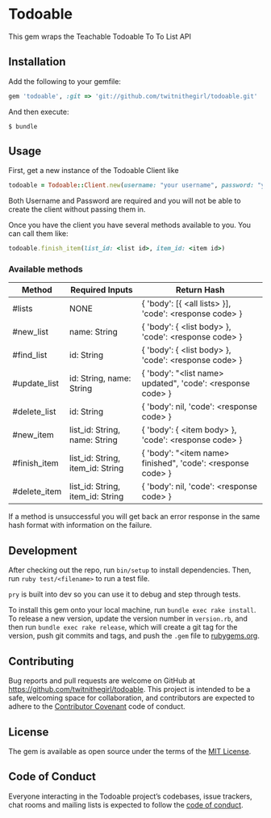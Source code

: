 # Todoable

This gem wraps the Teachable Todoable To To List API


## Installation

Add the following to your gemfile:

```ruby
gem 'todoable', :git => 'git://github.com/twitnithegirl/todoable.git'
```

And then execute:

    $ bundle

## Usage

First, get a new instance of the Todoable Client like

```ruby
todoable = Todoable::Client.new(username: "your username", password: "your password")
```
Both Username and Password are required and you will not be able to create the client without passing them in.

Once you have the client you have several methods available to you. 
You can call them like:
```ruby
todoable.finish_item(list_id: <list id>, item_id: <item id>)
```

### Available methods

| Method        | Required Inputs                     | Return Hash                                                    |
|---            |---                                  |---                                                             |
|#lists         | NONE                                |{ 'body': \[{ \<all lists> }],     'code': \<response code> }   |
|#new_list      | name:     String                    |{ 'body': { \<list body> },        'code': \<response code> }   |
|#find_list     | id:       String                    |{ 'body': { \<list body> },        'code': \<response code> }   |
|#update_list   | id:       String, name:     String  |{ 'body': "\<list name> updated",  'code': \<response code> }   |
|#delete_list   | id:       String                    |{ 'body': nil,                     'code': \<response code> }   |
|#new_item      | list_id:  String, name:     String  |{ 'body': { \<item body> },        'code': \<response code> }   |
|#finish_item   | list_id:  String, item_id:  String  |{ 'body': "\<item name> finished", 'code': \<response code> }   |
|#delete_item   | list_id:  String, item_id:  String  |{ 'body': nil,                     'code': \<response code> }   |

If a method is unsuccessful you will get back an error response in the same hash format with information on the failure.

## Development

After checking out the repo, run `bin/setup` to install dependencies. Then, run `ruby test/<filename>` to run a test file.

`pry` is built into dev so you can use it to debug and step through tests.

To install this gem onto your local machine, run `bundle exec rake install`. To release a new version, update the version number in `version.rb`, and then run `bundle exec rake release`, which will create a git tag for the version, push git commits and tags, and push the `.gem` file to [rubygems.org](https://rubygems.org).

## Contributing

Bug reports and pull requests are welcome on GitHub at https://github.com/twitnithegirl/todoable. This project is intended to be a safe, welcoming space for collaboration, and contributors are expected to adhere to the [Contributor Covenant](http://contributor-covenant.org) code of conduct.

## License

The gem is available as open source under the terms of the [MIT License](https://opensource.org/licenses/MIT).

## Code of Conduct

Everyone interacting in the Todoable project’s codebases, issue trackers, chat rooms and mailing lists is expected to follow the [code of conduct](https://github.com/[USERNAME]/todoable/blob/master/CODE_OF_CONDUCT.md).
